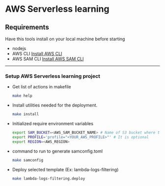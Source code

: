 # AWS Serverless learning


## **Requirements**

Have this tools install on your local machine before starting

- nodejs
- AWS CLI [Install AWS CLI](https://docs.aws.amazon.com/cli/latest/userguide/getting-started-install.html)
- AWS SAM CLI [Install AWS SAM CLI](https://docs.aws.amazon.com/serverless-application-model/latest/developerguide/serverless-sam-cli-install.html)

---

### **Setup AWS Serverless learning project**


- Get list of actions in makefile

    ```bash
    make help
    ```

- Install utilities needed for the deployment.

    ```bash
    make install
    ```

- Initialized require environment variables

  ```bash
  export SAM_BUCKET=<AWS_SAM_BUCKET_NAME> # Name of S3 bucket where to deploy SAM code
  export PROFILE='profile="<YOUR_AWS_PROFILE>"' # It is optional
  export REGION=<AWS_REGION>
  ```

- command to run to generate samconfig.toml
  ```bash
  make samconfig
  ```

- Deploy selected template (Ex: lambda-logs-filtering)

  ```bash
  make lambda-logs-filtering.deploy
  ```